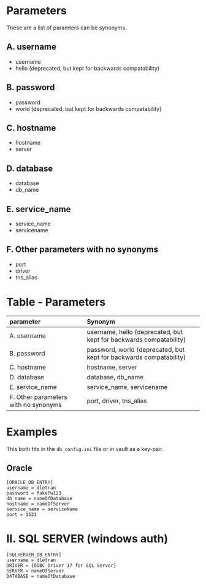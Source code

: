 # Parameters
These are a list of paramters can be synonyms.

## A. username
* username
* hello (deprecated, but kept for backwards compatability)

## B. password
* password
* world (deprecated, but kept for backwards compatability)

## C. hostname
* hostname
* server

## D. database
* database
* db_name

## E. service_name
* service_name
* servicename

## F. Other parameters with no synonyms
* port
* driver
* tns_alias

# Table - Parameters
parameter | Synonym
:----- | :-----
A. username | username, hello (deprecated, but kept for backwards compatability)
B. password | password, world (deprecated, but kept for backwards compatability)
C. hostname | hostname, server
D. database | database, db_name
E. service_name | service_name, servicename
F. Other parameters with no synonyms | port, driver, tns_alias

# Examples
This both fits in the `db_config.ini` file or in vault as a key-pair.
## Oracle
```
[ORACLE_DB_ENTRY] 
username = dletran
password = fakePw123
db_name = nameOfDatabase
hostname = nameOfServer
service_name = serviceName
port = 1521
```
# II. SQL SERVER (windows auth)
```
[SQLSERVER_DB_ENTRY]
username = dletran
DRIVER = {ODBC Driver 17 for SQL Server}
SERVER = nameOfServer
DATABASE = nameOfDatabase
```
